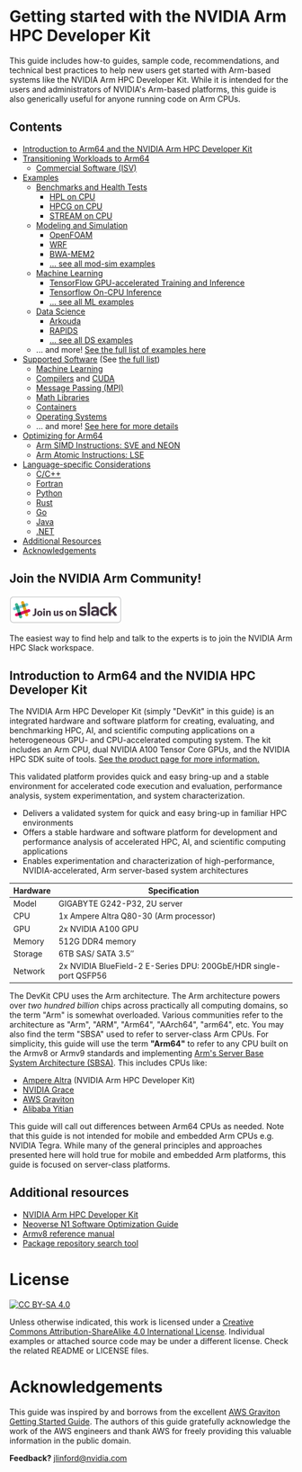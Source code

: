 # Getting started with the NVIDIA Arm HPC Developer Kit
This guide includes how-to guides, sample code, recommendations, and technical best practices to help new users get started with Arm-based systems like the NVIDIA Arm HPC Developer Kit.  While it is intended for the users and administrators of NVIDIA's Arm-based platforms, this guide is also generically useful for anyone running code on Arm CPUs.


## Contents
* [Introduction to Arm64 and the NVIDIA Arm HPC Developer Kit](#introduction-to-arm64-and-the-nvidia-hpc-developer-kit)
* [Transitioning Workloads to Arm64](transition-guide.md)
  * [Commercial Software (ISV)](isv.md)
* [Examples](examples/examples.md)
  * [Benchmarks and Health Tests](examples/examples.md#benchmarks-and-health-tests)
    * [HPL on CPU](examples/hpl-cpu/hpl-cpu.md)
    * [HPCG on CPU](examples/hpcg-cpu.md)
    * [STREAM on CPU](examples/stream-cpu.md)
  * [Modeling and Simulation](examples/examples.md#modeling-and-simulation)
    * [OpenFOAM](examples/openfoam.md)
    * [WRF](examples/wrf.md)
    * [BWA-MEM2](examples/bwa-mem2.md)
    * [... see all mod-sim examples](examples/examples.md#modeling-and-simulation)
  * [Machine Learning](examples/examples.md#machine-learning)
    * [TensorFlow GPU-accelerated Training and Inference](examples/tensorflow-gpu.md)
    * [Tensorflow On-CPU Inference](examples/tensorflow-cpu.md)
    * [... see all ML examples](examples/examples.md#machine-learning)
  * [Data Science](examples/examples.md#data-science)
    * [Arkouda](examples/arkouda.md)
    * [RAPIDS](examples/rapids.md)
    * [... see all DS examples](examples/examples.md#data-science)
  * ... and more! [See the full list of examples here](examples/examples.md)
* [Supported Software](software/software.md) (See [the full list](software/software.md))
  * [Machine Learning](software/ml.md)
  * [Compilers](software/compilers.md) and [CUDA](software/cuda.md)
  * [Message Passing (MPI)](software/mpi.md)
  * [Math Libraries](software/mathlibs.md)
  * [Containers](software/containers.md)
  * [Operating Systems](software/os.md)
  * ... and more! [See here for more details](software/software.md)
* [Optimizing for Arm64](optimization/optimization.md)
  * [Arm SIMD Instructions: SVE and NEON](optimization/vectorization.md)
  * [Arm Atomic Instructions: LSE](optimization/atomics.md)
* [Language-specific Considerations](languages/languages.md)
  * [C/C++](languages/c-c++.md)
  * [Fortran](languages/fortran.md)
  * [Python](languages/python.md)
  * [Rust](languages/rust.md)
  * [Go](languages/golang.md)
  * [Java](languages/java.md)
  * [.NET](languages/dotnet.md)
* [Additional Resources](#additional-resources)
* [Acknowledgements](#acknowledgements)


## Join the NVIDIA Arm Community!

[![Join us on Slack](slack.png)](https://join.slack.com/t/nvidia-arm-hpc/shared_invite/zt-1cbn4fksk-P6n5zBX5Mz4RnaTj9t3axg)

The easiest way to find help and talk to the experts is to join the NVIDIA Arm HPC Slack workspace.  


## Introduction to Arm64 and the NVIDIA HPC Developer Kit
The NVIDIA Arm HPC Developer Kit (simply "DevKit" in this guide) is an integrated hardware and software platform for creating, evaluating, and benchmarking HPC, AI, and scientific computing applications on a heterogeneous GPU- and CPU-accelerated computing system. The kit includes an Arm CPU, dual NVIDIA A100 Tensor Core GPUs, and the NVIDIA HPC SDK suite of tools.  [See the product page for more information.](https://developer.nvidia.com/arm-hpc-devkit)

This validated platform provides quick and easy bring-up and a stable environment for accelerated code execution and evaluation, performance analysis, system experimentation, and system characterization.
 * Delivers a validated system for quick and easy bring-up in familiar HPC environments
 * Offers a stable hardware and software platform for development and performance analysis of accelerated HPC, AI, and scientific computing applications
 * Enables experimentation and characterization of high-performance, NVIDIA-accelerated, Arm server-based system architectures

Hardware | Specification
-------- | --------
Model	   | GIGABYTE G242-P32, 2U server
CPU	     | 1x Ampere Altra Q80-30 (Arm processor)
GPU	     | 2x NVIDIA A100 GPU
Memory	 | 512G DDR4 memory
Storage	 | 6TB SAS/ SATA 3.5″
Network	 | 2x NVIDIA BlueField-2 E-Series DPU: 200GbE/HDR single-port QSFP56

The DevKit CPU uses the Arm architecture.  The Arm architecture powers over *two hundred billion* chips across practically all computing domains, so the term "Arm" is somewhat overloaded.  Various communities refer to the architecture as "Arm", "ARM", "Arm64", "AArch64", "arm64", etc.  You may also find the term "SBSA" used to refer to server-class Arm CPUs.  For simplicity, this guide will use the term **"Arm64"** to refer to any CPU built on the Armv8 or Armv9 standards and implementing [Arm's Server Base System Architecture (SBSA)](https://developer.arm.com/documentation/den0029/latest).  This includes CPUs like:

 * [Ampere Altra](https://amperecomputing.com/processors/ampere-altra/) (NVIDIA Arm HPC Developer Kit)
 * [NVIDIA Grace](https://www.nvidia.com/en-us/data-center/grace-cpu/)
 * [AWS Graviton](https://aws.amazon.com/ec2/graviton/) 
 * [Alibaba Yitian](https://fuse.wikichip.org/news/tag/yitian-710/)

This guide will call out differences between Arm64 CPUs as needed.  Note that this guide is not intended for mobile and embedded Arm CPUs e.g. NVIDIA Tegra.  While many of the general principles and approaches presented here will hold true for mobile and embedded Arm platforms, this guide is focused on server-class platforms.


## Additional resources
 * [NVIDIA Arm HPC Developer Kit](https://developer.nvidia.com/arm-hpc-devkit)
 * [Neoverse N1 Software Optimization Guide](https://documentation-service.arm.com/static/5f05e93dcafe527e86f61acd)
 * [Armv8 reference manual](https://documentation-service.arm.com/static/60119835773bb020e3de6fee)
 * [Package repository search tool](https://pkgs.org/)


# License

[![CC BY-SA 4.0](https://img.shields.io/badge/License-CC%20BY--SA%204.0-lightgrey.svg)](http://creativecommons.org/licenses/by-sa/4.0/)

Unless otherwise indicated, this work is licensed under a
[Creative Commons Attribution-ShareAlike 4.0 International License](http://creativecommons.org/licenses/by-sa/4.0/).  Individual examples or attached source code may be under a different license.  Check the related README or LICENSE files.


# Acknowledgements
This guide was inspired by and borrows from the excellent [AWS Graviton Getting Started Guide](https://github.com/aws/aws-graviton-getting-started).  The authors of this guide gratefully acknowledge the work of the AWS engineers and thank AWS for freely providing this valuable information in the public domain.


**Feedback?** jlinford@nvidia.com

